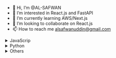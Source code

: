 - 👋 Hi, I’m @AL-SAFWAN
- 👀 I’m interested in React.js and FastAPI
- 🌱 I’m currently learning AWS/Next.js
- 💞️ I’m looking to collaborate on React.js
- 📫 How to reach me alsafwanuddin@gmail.com

<!---
AL-SAFWAN/AL-SAFWAN is a ✨ special ✨ repository because its `README.md` (this file) appears on your GitHub profile.
You can click the Preview link to take a look at your changes.
--->


<details><summary>JavaScrip </summary>
<p>
  
```
  - GraphQL 
    - Expres server
    - React app with Applo
  - Next/
    - Todo app
  - Node&Express
    - Article app 
  - ReactNative
    - Todo Add
    - Instagram clone
```
</p>
</details>

<details><summary>Python </summary>
<p>
  
```
  - Django 
    - Music player with soptify
    - Lead manager app
  - Flask
    - Article app
  - FastAPI
    - A ticket management app 
```
</p>
</details>
<details><summary>Others </summary>
<p>
  
```
- Amazon clone 
- Instagram
- Whatsapp clone
- Slack clone
- MazeGame js 
- StandApp
```
</p>
</details>



 
